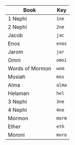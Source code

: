 

|Book|Key|
|-|-|
|1 Nephi|`1ne`|
|2 Nephi|`2ne`|
|Jacob|`jac`|
|Enos|`enos`|
|Jarom|`jar`|
|Omni|`omni`|
|Words of Mormon|`wom`|
|Mosiah|`mos`|
|Alma|`alma`|
|Helaman|`hel`|
|3 Nephi|`3ne`|
|4 Nephi|`4ne`|
|Mormon|`morm`|
|Ether|`eth`|
|Moroni|`moro`|
